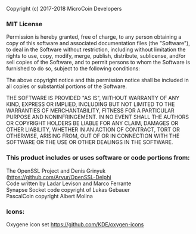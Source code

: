 Copyright (c) 2017-2018 MicroCoin Developers

### MIT License

Permission is hereby granted, free of charge, to any person obtaining a copy
of this software and associated documentation files (the "Software"), to deal
in the Software without restriction, including without limitation the rights
to use, copy, modify, merge, publish, distribute, sublicense, and/or sell
copies of the Software, and to permit persons to whom the Software is
furnished to do so, subject to the following conditions:

The above copyright notice and this permission notice shall be included in all
copies or substantial portions of the Software.

THE SOFTWARE IS PROVIDED "AS IS", WITHOUT WARRANTY OF ANY KIND, EXPRESS OR
IMPLIED, INCLUDING BUT NOT LIMITED TO THE WARRANTIES OF MERCHANTABILITY,
FITNESS FOR A PARTICULAR PURPOSE AND NONINFRINGEMENT. IN NO EVENT SHALL THE
AUTHORS OR COPYRIGHT HOLDERS BE LIABLE FOR ANY CLAIM, DAMAGES OR OTHER
LIABILITY, WHETHER IN AN ACTION OF CONTRACT, TORT OR OTHERWISE, ARISING FROM,
OUT OF OR IN CONNECTION WITH THE SOFTWARE OR THE USE OR OTHER DEALINGS IN THE
SOFTWARE.

### This product includes or uses software or code portions from:

The OpenSSL Project and Denis Grinyuk (https://github.com/Arvur/OpenSSL-Delphi  
Code written by Ladar Levison and Marco Ferrante  
Synapse Socket code copyright of Lukas Gebauer  
PascalCoin copyright Albert Molina

### Icons:
Oxygene icon set https://github.com/KDE/oxygen-icons
